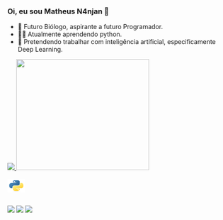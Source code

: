 ### Oi, eu sou Matheus N4njan 👋

- 🌱 Futuro Biólogo, aspirante a futuro Programador.
- 👨‍💻 Atualmente aprendendo python. 
- 🤖 Pretendendo trabalhar com inteligência artificial, especificamente Deep Learning.
<div align="left">
  <a href="https://github.com/n4njan">
  <img height="180em" src="https://github-readme-stats.vercel.app/api?username=n4njan&show_icons=true&theme=dracula&include_all_commits=true&count_private=true"/>
  <img height="250" width="300" src="https://github-readme-stats.vercel.app/api/top-langs/?username=n4njan&layout=compact&langs_count=7&theme=dracula"/>
</div>
<div style="display: inline_block"><br>
 <img align="center" alt="Rafa-Python" height="30" width="40" src="https://raw.githubusercontent.com/devicons/devicon/master/icons/python/python-original.svg">
 
  ##
 
<div> 
 <a href="https://instagram.com/teteubomfim" target="_blank"><img src="https://img.shields.io/badge/-Instagram-%23E4405F?style=for-the-badge&logo=instagram&logoColor=white" target="_blank"></a>
 <a href = "mailto:N4njan.dev@gmail.com"><img src="https://img.shields.io/badge/-Gmail-%23333?style=for-the-badge&logo=gmail&logoColor=white" target="_blank"></a>
 <a href="https://www.linkedin.com/in/matheus-fontela-bomfim-42a4a6238/" target="_blank"><img src="https://img.shields.io/badge/-LinkedIn-%230077B5?style=for-the-badge&logo=linkedin&logoColor=white" target="_blank"></a> 
 
 

  
